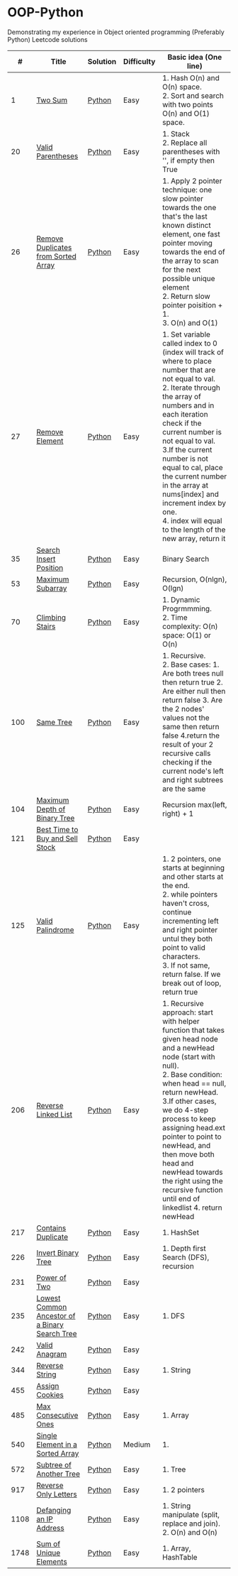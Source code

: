 # OOP-Python
Demonstrating my experience in Object oriented programming (Preferably Python) Leetcode solutions

| # | Title | Solution | Difficulty | Basic idea (One line) |
|---| ----- | -------- | -----------| --------------------- |
| 1 | [Two Sum](https://leetcode.com/problems/two-sum/) | [Python](https://github.com/anniemaa/OOP-Python/blob/main/TwoSums.py) | Easy | 1. Hash O(n) and O(n) space.<br>2. Sort and search with two points O(n) and O(1) space. |
| 20 | [Valid Parentheses](https://leetcode.com/problems/valid-parentheses/) | [Python](https://github.com/anniemaa/OOP-Python/blob/main/20-valid-parentheses.py) | Easy | 1. Stack<br>2. Replace all parentheses with '', if empty then True  |
| 26 | [Remove Duplicates from Sorted Array](https://leetcode.com/problems/remove-duplicates-from-sorted-array/) | [Python](https://github.com/anniemaa/OOP-Python/blob/main/26-remove-duplicates-from-sorted-array.py) | Easy | 1. Apply 2 pointer technique: one slow pointer towards the one that's the last known distinct element, one fast pointer moving towards the end of the array to scan for the next possible unique element<br>2. Return slow pointer poisition + 1. <br>3. O(n) and O(1)|
| 27 | [Remove Element](https://leetcode.com/problems/remove-element/) | [Python](https://github.com/anniemaa/OOP-Python/blob/main/27-remove-element.py) | Easy | 1. Set variable called index to 0 (index will track of where to place number that are not equal to val.<br>2. Iterate through the array of numbers and in each iteration check if the current number is not equal to val.<br>3.If the current number is not equal to cal, place the current number in the array at nums[index] and increment index by one.<br>4. index will equal to the length of the new array, return it|
| 35 | [Search Insert Position](https://leetcode.com/problems/search-insert-position/) | [Python](https://github.com/anniemaa/OOP-Python/blob/main/35-search-insert-position.py) | Easy | Binary Search |
| 53 | [Maximum Subarray](https://leetcode.com/problems/maximum-subarray/) | [Python](https://github.com/anniemaa/OOP-Python/blob/main/53-maximum-subarray.py) | Easy | Recursion, O(nlgn), O(lgn) |
| 70 | [Climbing Stairs](https://leetcode.com/problems/climbing-stairs/) | [Python](https://github.com/anniemaa/OOP-Python/blob/main/70-climbing-stairs.py) | Easy |  1. Dynamic Progrmmming.<br>2. Time complexity:  O(n) space: O(1) or O(n)|
| 100 | [Same Tree](https://leetcode.com/problems/same-tree/) | [Python](https://github.com/anniemaa/OOP-Python/blob/main/100-same-tree.py) | Easy | 1. Recursive.<br>2. Base cases: 1. Are both trees null then return true 2. Are either null then return false 3. Are the 2 nodes' values not the same then return false 4.return the result of your 2 recursive calls checking if the current node's left and right subtrees are the same |
| 104 | [Maximum Depth of Binary Tree](https://leetcode.com/problems/maximum-depth-of-binary-tree/) | [Python](https://github.com/anniemaa/OOP-Python/blob/main/104-maximum-depth-of-binary-tree.py) | Easy | Recursion max(left, right) + 1 |
| 121 | [Best Time to Buy and Sell Stock](https://leetcode.com/problems/best-time-to-buy-and-sell-stock/) | [Python](https://github.com/anniemaa/OOP-Python/blob/main/121-best-time-to-buy-and-sell-stock.py) | Easy |  |
| 125 | [Valid Palindrome](https://leetcode.com/problems/valid-palindrome/) | [Python](https://github.com/anniemaa/OOP-Python/blob/main/125-valid-palindrome.py) | Easy | 1. 2 pointers, one starts at beginning and other starts at the end.<br>2. while pointers haven't cross, continue incrementing left and right pointer untul they both point to valid characters.<br>3. If not same, return false. If we break out of loop, return true|
| 206 | [Reverse Linked List](https://leetcode.com/problems/reverse-linked-list/) | [Python](https://github.com/anniemaa/OOP-Python/blob/main/206-reverse-linked-list.py) | Easy | 1. Recursive approach: start with helper function that takes given head node and a newHead node (start with null).<br>2. Base condition: when head == null, return newHead.<br>3.If other cases, we do 4-step process to keep assigning head.ext pointer to point to newHead, and then move both head and newHead towards the right using the recursive function until end of linkedlist 4. return newHead |
| 217 | [Contains Duplicate](https://leetcode.com/problems/contains-duplicate/) | [Python](https://github.com/anniemaa/OOP-Python/blob/main/217-contains-duplicate.py) | Easy | 1. HashSet |
| 226 | [Invert Binary Tree](https://leetcode.com/problems/invert-binary-tree/) | [Python](https://github.com/anniemaa/OOP-Python/blob/main/226-invert-binary-tree.py) | Easy | 1. Depth first Search (DFS), recursion |
| 231 | [Power of Two](https://leetcode.com/problems/power-of-two/) | [Python](https://github.com/anniemaa/OOP-Python/blob/main/231-power-of-two.py) | Easy |  |
| 235 | [Lowest Common Ancestor of a Binary Search Tree](https://leetcode.com/problems/lowest-common-ancestor-of-a-binary-search-tree/) | [Python](https://github.com/anniemaa/OOP-Python/blob/main/235-lowest-common-ancestor-of-a-binary-search-tree.py) | Easy | 1. DFS |
| 242 | [Valid Anagram](https://leetcode.com/problems/valid-anagram/) | [Python](https://github.com/anniemaa/OOP-Python/blob/main/242-valid-anagram.py) | Easy |  |
| 344 | [Reverse String](https://leetcode.com/problems/reverse-string/) | [Python](https://github.com/anniemaa/OOP-Python/blob/main/344-Reverse-String.py) | Easy |  1. String |
| 455 | [Assign Cookies](https://leetcode.com/problems/assign-cookies/) | [Python](https://github.com/anniemaa/OOP-Python/blob/main/455-assign-cookies.py) | Easy |  |
| 485 | [Max Consecutive Ones](https://leetcode.com/problems/max-consecutive-ones/) | [Python](https://github.com/anniemaa/OOP-Python/blob/main/485-max-consecutive-ones.py) | Easy | 1. Array |
| 540 | [Single Element in a Sorted Array](https://leetcode.com/problems/single-element-in-a-sorted-array/) | [Python](https://github.com/anniemaa/OOP-Python/blob/main/540-single-element-in-a-sorted-array.py) | Medium | 1.  |
| 572 | [Subtree of Another Tree](https://leetcode.com/problems/subtree-of-another-tree/) | [Python](https://github.com/anniemaa/OOP-Python/blob/main/572-subtree-of-another-tree.py) | Easy | 1. Tree |
| 917 | [Reverse Only Letters](https://leetcode.com/problems/reverse-only-letters/) | [Python](https://github.com/anniemaa/OOP-Python/blob/main/917-reverse-only-letters.py) | Easy | 1. 2 pointers |
| 1108 | [Defanging an IP Address](https://leetcode.com/problems/defanging-an-ip-address/) | [Python](https://github.com/anniemaa/OOP-Python/blob/main/1108-defanging-an-ip-address.py) | Easy | 1. String manipulate (split, replace and join).<br>2. O(n) and O(n)|
| 1748 | [Sum of Unique Elements](https://leetcode.com/problems/sum-of-unique-elements/) | [Python](https://github.com/anniemaa/OOP-Python/blob/main/1748-sum-of-unique-elements.py) | Easy | 1. Array, HashTable |
